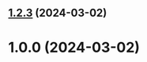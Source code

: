 ## [1.2.3](https://github.com/Bayram-Ergeshov/git-extended/compare/1.0.0...1.2.3) (2024-03-02)



# 1.0.0 (2024-03-02)



